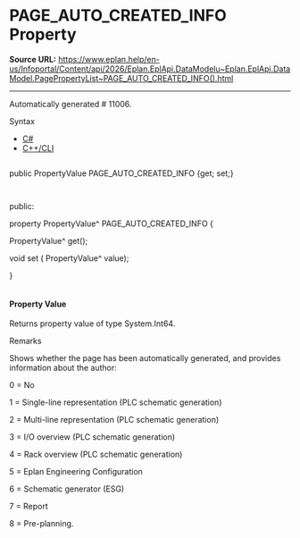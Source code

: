 # PAGE_AUTO_CREATED_INFO Property

**Source URL:** https://www.eplan.help/en-us/Infoportal/Content/api/2026/Eplan.EplApi.DataModelu~Eplan.EplApi.DataModel.PagePropertyList~PAGE_AUTO_CREATED_INFO().html

---

Automatically generated # 11006.

Syntax

- [C#](#i-syntax-CS)
- [C++/CLI](#i-syntax-CPP2005)

```
```
public PropertyValue PAGE_AUTO_CREATED_INFO {get; set;}
```
```

```
```
public:

property PropertyValue^ PAGE_AUTO_CREATED_INFO {

   PropertyValue^ get();

   void set (    PropertyValue^ value);

}
```
```

#### Property Value

Returns property value of type System.Int64.

Remarks

Shows whether the page has been automatically generated, and provides information about the author:

0 = No

1 = Single-line representation (PLC schematic generation)

2 = Multi-line representation (PLC schematic generation)

3 = I/O overview (PLC schematic generation)

4 = Rack overview (PLC schematic generation)

5 = Eplan Engineering Configuration

6 = Schematic generator (ESG)

7 = Report

8 = Pre-planning.
